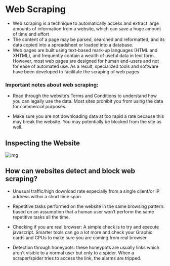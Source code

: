 # Web Scraping

* Web scraping is a technique to automatically access and extract large amounts of information from a website, which can save a huge amount of time and effort
* The content of a page may be parsed, searched and reformatted, and its data copied into a spreadsheet or loaded into a database.
* Web pages are built using text-based mark-up languages (HTML and XHTML), and frequently contain a wealth of useful data in text form. However, most web pages are designed for human end-users and not for ease of automated use. As a result, specialized tools and software have been developed to facilitate the scraping of web pages

### Important notes about web scraping:

* Read through the website’s Terms and Conditions to understand how you can legally use the data. Most sites prohibit you from using the data for commercial purposes.

* Make sure you are not downloading data at too rapid a rate because this may break the website. You may potentially be blocked from the site as well.

## Inspecting the Website
![img](https://miro.medium.com/max/386/1*IYaJ73s529Dtb94xDemFcQ.png)


## How can websites detect and block web scraping?

* Unusual traffic/high download rate especially from a single client/or IP address within a short time span.

* Repetitive tasks performed on the website in the same browsing pattern: based on an assumption that a human user won’t perform the same repetitive tasks all the time.

* Checking if you are real browser: A simple check is to try and execute javascript. Smarter tools can go a lot more and check your Graphic cards and CPUs to make sure you are coming from real browser.

* Detection through honeypots: these honeypots are usually links which aren’t visible to a normal user but only to a spider. When a scraper/spider tries to access the link, the alarms are tripped.
